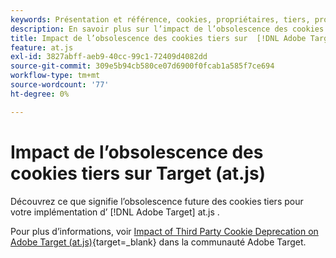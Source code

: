 ```yaml
---
keywords: Présentation et référence, cookies, propriétaires, tiers, propriétaires, tiers, tiers, propriétaires, tiers, tiers, tiers, tiers, tiers, propriétaires, propriétaires, tiers, tiers, tiers, at.js
description: En savoir plus sur l’impact de l’obsolescence des cookies tiers sur [!DNL Adobe Target] (at.js)
title: Impact de l’obsolescence des cookies tiers sur  [!DNL Adobe Target]  (at.js)
feature: at.js
exl-id: 3827abff-aeb9-40cc-99c1-72409d4082dd
source-git-commit: 309e5b94cb580ce07d6900f0fcab1a585f7ce694
workflow-type: tm+mt
source-wordcount: '77'
ht-degree: 0%

---
```


# Impact de l’obsolescence des cookies tiers sur Target (at.js)

Découvrez ce que signifie l’obsolescence future des cookies tiers pour votre implémentation d’ [!DNL Adobe Target] at.js .

Pour plus d’informations, voir [Impact of Third Party Cookie Deprecation on Adobe Target (at.js)](https://experienceleaguecommunities.adobe.com/t5/adobe-target-blogs/the-impact-of-third-party-cookie-deprecation-on-adobe-target-at/ba-p/661615?search=Third%20Party%20Cookie%20Deprecation){target=_blank} dans la communauté Adobe Target.
